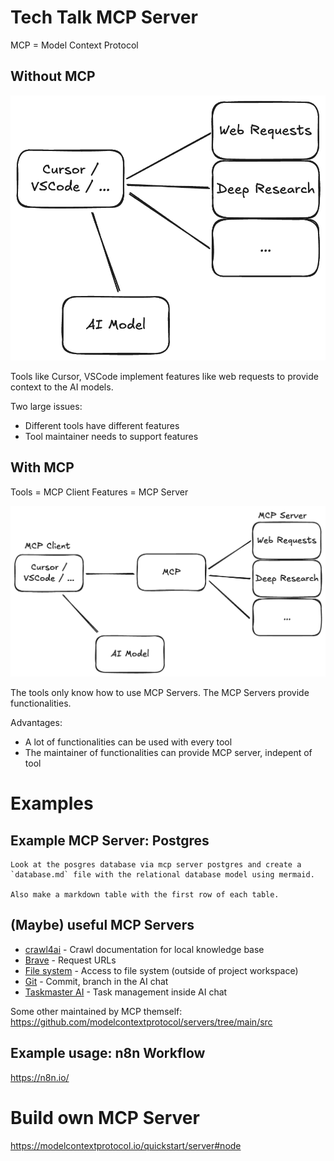 # Tech Talk MCP Server

MCP = Model Context Protocol

## Without MCP

![Without MCP](1-without-mcp.png)

Tools like Cursor, VSCode implement features like web requests to provide context to the AI models.

Two large issues:
* Different tools have different features
* Tool maintainer needs to support features

## With MCP

Tools = MCP Client
Features = MCP Server

![With MCP](2-with-mcp.png)

The tools only know how to use MCP Servers. The MCP Servers provide functionalities.

Advantages:
* A lot of functionalities can be used with every tool
* The maintainer of functionalities can provide MCP server, indepent of tool 

# Examples

## Example MCP Server: Postgres

```
Look at the posgres database via mcp server postgres and create a `database.md` file with the relational database model using mermaid.

Also make a markdown table with the first row of each table.
```

## (Maybe) useful MCP Servers

* [crawl4ai](https://github.com/unclecode/crawl4ai) - Crawl documentation for local knowledge base
* [Brave](https://github.com/modelcontextprotocol/servers/tree/main/src/brave-search) - Request URLs
* [File system](https://github.com/modelcontextprotocol/servers/tree/main/src/filesystem) - Access to file system (outside of project workspace)
* [Git](https://github.com/modelcontextprotocol/servers/tree/main/src/git) - Commit, branch in the AI chat
* [Taskmaster AI](https://www.taskmaster.one/) - Task management inside AI chat

Some other maintained by MCP themself: 
https://github.com/modelcontextprotocol/servers/tree/main/src

## Example usage: n8n Workflow

https://n8n.io/

# Build own MCP Server

https://modelcontextprotocol.io/quickstart/server#node
